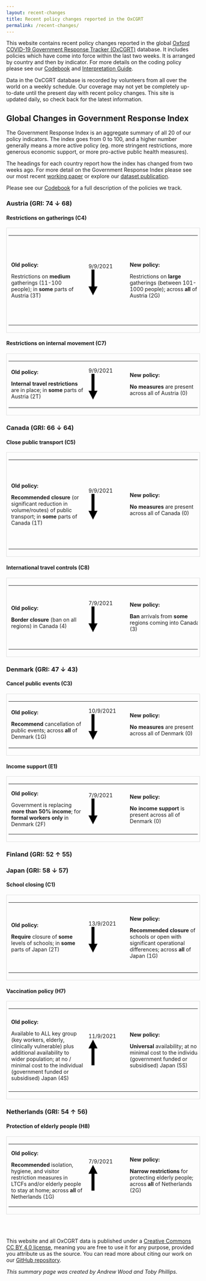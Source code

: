 ```yaml
---  
layout: recent-changes  
title: Recent policy changes reported in the OxCGRT  
permalink: /recent-changes/  
---
```


This website contains recent policy changes reported in the global
[Oxford COVID-19 Government Response Tracker
(OxCGRT)](www.bsg.ox.ac.uk/covidtracker) database. It includes policies
which have come into force within the last two weeks. It is arranged by
country and then by indicator. For more details on the coding policy
please see our
[Codebook](https://github.com/OxCGRT/covid-policy-tracker/blob/master/documentation/codebook.md)
and [Interpretation
Guide](https://github.com/OxCGRT/covid-policy-tracker/blob/master/documentation/interpretation_guide.md).

Data in the OxCGRT database is recorded by volunteers from all over the
world on a weekly schedule. Our coverage may not yet be completely
up-to-date until the present day with recent policy changes. This site
is updated daily, so check back for the latest information.

## Global Changes in Government Response Index

The Government Response Index is an aggregate summary of all 20 of our
policy indicators. The index goes from 0 to 100, and a higher number
generally means a more active policy (eg. more stringent restrictions,
more generous economic support, or more pro-active public health
measures).
<!-- The following map shows countries that have changed their response at some point during the last two weeks, resulting in an increase or decrease in the overall Government Response Index. -->
The headings for each country report how the index has changed from two
weeks ago. For more detail on the Government Response Index please see
our most recent [working
paper](https://www.bsg.ox.ac.uk/research/publications/variation-government-responses-covid-19)
or explore our [dataset
publication](https://doi.org/10.1038/s41562-021-01079-8).

<!-- ## Changes in Policy over the last two weeks

<img src="../images/changes-map.png"><p style="text-align:right"><i>Last updated  2021-09-19</i></p><h4>Overall increase</h4><div class="contents"><div><a href="#finland-gri-52--55">Finland (GRI: 52 ↑ 55)</a> 
</div><div><a href="#netherlands-gri-54--56">Netherlands (GRI: 54 ↑ 56)</a> 
</div></div> <br/><h4>Overall decrease</h4><div class="contents"><div><a href="#austria-gri-74--68">Austria (GRI: 74 ↓ 68)</a> 
</div><div><a href="#canada-gri-66--64">Canada (GRI: 66 ↓ 64)</a> 
</div><div><a href="#denmark-gri-47--43">Denmark (GRI: 47 ↓ 43)</a> 
</div><div><a href="#japan-gri-58--57">Japan (GRI: 58 ↓ 57)</a> 
</div></div> <br/>
-->

Please see our
[Codebook](https://github.com/OxCGRT/covid-policy-tracker/blob/master/documentation/codebook.md)
for a full description of the policies we track.

### Austria (GRI: 74 ↓ 68)

#### Restrictions on gatherings (C4)

<div id="table-div">

<div style="border: 1px solid #ddd; padding: 5px; overflow-x: scroll; width:100%; ">

<table class="table" style="margin-left: auto; margin-right: auto;">

<tbody>

<tr>

<td style="text-align:left;min-width: 2in; ">

<b>Old policy:</b>

Restrictions on <b>medium</b> gatherings (11-100 people); in <b>some</b>
parts of Austria (3T)

</td>

<td style="text-align:left;min-width: 1in; color: grey80 !important;">

9/9/2021  
<img src="../images/down-arrow.png">

</td>

<td style="text-align:left;min-width: 2in; ">

<b>New policy:</b>

Restrictions on <b>large</b> gatherings (between 101-1000 people);
across <b>all</b> of Austria (2G)

</td>

<td style="text-align:left;min-width: 4in; ">

In general • In principle, there are no longer any maximum limits and
capacity restrictions. • There is no longer a mask requirement at
events. • Meetings of 100 people or more are notifiable. The
participants have to show a 3G certificate, which has to be checked by
the person responsible. He must also develop and implement a prevention
concept and appoint a COVID-19 officer. • Meetings of 500 people or more
must be approved. The 3-G rule also applies here. A prevention concept
and the appointment of a COVID-19 officer is required. Source:
<https://archive.vn/eHzkb> \[Corona Ampel Nationwide Measures\]

</td>

</tr>

</tbody>

</table>

</div>

</div>

#### Restrictions on internal movement (C7)

<div id="table-div">

<div style="border: 1px solid #ddd; padding: 5px; overflow-x: scroll; width:100%; ">

<table class="table" style="margin-left: auto; margin-right: auto;">

<tbody>

<tr>

<td style="text-align:left;min-width: 2in; ">

<b>Old policy:</b>

<b>Internal travel restrictions</b> are in place; in <b>some</b> parts
of Austria (2T)

</td>

<td style="text-align:left;min-width: 1in; color: grey80 !important;">

9/9/2021  
<img src="../images/down-arrow.png">

</td>

<td style="text-align:left;min-width: 2in; ">

<b>New policy:</b>

<b>No measures</b> are present across all of Austria (0)

</td>

<td style="text-align:left;min-width: 4in; ">

No internal exit restrictions currently in force. Source:
<https://archive.vn/eHzkb#selection-865.0-865.29> \[Compulsory test when
leaving high incidence areas\]

</td>

</tr>

</tbody>

</table>

</div>

</div>

### Canada (GRI: 66 ↓ 64)

#### Close public transport (C5)

<div id="table-div">

<div style="border: 1px solid #ddd; padding: 5px; overflow-x: scroll; width:100%; ">

<table class="table" style="margin-left: auto; margin-right: auto;">

<tbody>

<tr>

<td style="text-align:left;min-width: 2in; ">

<b>Old policy:</b>

<b>Recommended closure</b> (or significant reduction in volume/routes)
of public transport; in <b>some</b> parts of Canada (1T)

</td>

<td style="text-align:left;min-width: 1in; color: grey80 !important;">

9/9/2021  
<img src="../images/down-arrow.png">

</td>

<td style="text-align:left;min-width: 2in; ">

<b>New policy:</b>

<b>No measures</b> are present across all of Canada (0)

</td>

<td style="text-align:left;min-width: 4in; ">

On 9 september 2021, in Corner Brook, Newfoundland and Labrador (NL),
bus transit seating is no longer restricted below capacity. In Canada,
public transit measures do not extend beyond general recommendations to
exercise caution – e.g., St. John’s, NL: “When possible, consider social
distancing (ideally 2 metres apart)”; Winnipeg, Manitoba: “Consider
riding in off-peak hours if possible … Don’t board buses that don’t have
enough room for you to keep a distance between yourself and others.” See
St. John’s and Corner Brook, NL and Winnipeg Transit websites, archived:
<https://web.archive.org/web/20210909161639/https://www.cornerbrook.com/bus-transit/>
<https://web.archive.org/web/20210909161612/https://www.metrobus.com/covid19/>
<https://web.archive.org/web/20210909161758/https://winnipegtransit.com/en/rider-guide/news/winnipeg-transit-response-to-covid-19>

</td>

</tr>

</tbody>

</table>

</div>

</div>

#### International travel controls (C8)

<div id="table-div">

<div style="border: 1px solid #ddd; padding: 5px; overflow-x: scroll; width:100%; ">

<table class="table" style="margin-left: auto; margin-right: auto;">

<tbody>

<tr>

<td style="text-align:left;min-width: 2in; ">

<b>Old policy:</b>

<b>Border closure</b> (ban on all regions) in Canada (4)

</td>

<td style="text-align:left;min-width: 1in; color: grey80 !important;">

7/9/2021  
<img src="../images/down-arrow.png">

</td>

<td style="text-align:left;min-width: 2in; ">

<b>New policy:</b>

<b>Ban</b> arrivals from <b>some</b> regions coming into Canada (3)

</td>

<td style="text-align:left;min-width: 4in; ">

On 7 september 2021, Canada opens the border to fully vaccinated,
non-essential, non-American visitors. The border opened to fully
vaccinated, non-essential American visitors on 9 August. “Direct flights
from India and Morocco will remain suspended until at least later this
month. Travellers from either country who take an indirect route to
Canada will be required to produce a recent negative molecular test
taken in a third country.” See Globe and Mail newspaper website,
archived:
<https://web.archive.org/web/20210909162716/https://www.theglobeandmail.com/canada/article-federal-government-eases-travel-restrictions-for-fully-vaccinated/>

</td>

</tr>

</tbody>

</table>

</div>

</div>

### Denmark (GRI: 47 ↓ 43)

#### Cancel public events (C3)

<div id="table-div">

<div style="border: 1px solid #ddd; padding: 5px; overflow-x: scroll; width:100%; ">

<table class="table" style="margin-left: auto; margin-right: auto;">

<tbody>

<tr>

<td style="text-align:left;min-width: 2in; ">

<b>Old policy:</b>

<b>Recommend</b> cancellation of public events; across <b>all</b> of
Denmark (1G)

</td>

<td style="text-align:left;min-width: 1in; color: grey80 !important;">

10/9/2021  
<img src="../images/down-arrow.png">

</td>

<td style="text-align:left;min-width: 2in; ">

<b>New policy:</b>

<b>No measures</b> are present across all of Denmark (0)

</td>

<td style="text-align:left;min-width: 4in; ">

COVID-19 passes are no longer required to be shown when going to public
events.
<https://web.archive.org/web/20210914150249/https://en.coronasmitte.dk/rules-and-regulations?__cf_chl_captcha_tk__=pmd_9rxk6szrOIvl4dTsHtOp2XtUIWE7C_CUgoF5O3V3QDQ-1631630143-0-gqNtZGzNAxCjcnBszQeR>

</td>

</tr>

</tbody>

</table>

</div>

</div>

#### Income support (E1)

<div id="table-div">

<div style="border: 1px solid #ddd; padding: 5px; overflow-x: scroll; width:100%; ">

<table class="table" style="margin-left: auto; margin-right: auto;">

<tbody>

<tr>

<td style="text-align:left;min-width: 2in; ">

<b>Old policy:</b>

Government is replacing <b>more than 50% income</b>; for <b>formal
workers only</b> in Denmark (2F)

</td>

<td style="text-align:left;min-width: 1in; color: grey80 !important;">

7/9/2021  
<img src="../images/down-arrow.png">

</td>

<td style="text-align:left;min-width: 2in; ">

<b>New policy:</b>

<b>No income support</b> is present across all of Denmark (0)

</td>

<td style="text-align:left;min-width: 4in; ">

The previous economic support for employees at companies that have been
banned from being open ended on September 7, and there’s no new
information on any upcoming government support. Archived:
<https://web.archive.org/web/20210820133248/https://virk.dk/myndigheder/stat/ERST/selvbetjening/Midlertidig_loenkompensation_til_virksomheder_med_forbud_mod_at_holde_aabent_som_foelge_af_coronaviruscovid-19_for_perioden_fra_den_6_november>
Archived: Archived:
<https://web.archive.org/web/20210820133248/https://virk.dk/myndigheder/stat/ERST/selvbetjening/Midlertidig_loenkompensation_til_virksomheder_med_forbud_mod_at_holde_aabent_som_foelge_af_coronaviruscovid-19_for_perioden_fra_den_6_november>

</td>

</tr>

</tbody>

</table>

</div>

</div>

### Finland (GRI: 52 ↑ 55)

### Japan (GRI: 58 ↓ 57)

#### School closing (C1)

<div id="table-div">

<div style="border: 1px solid #ddd; padding: 5px; overflow-x: scroll; width:100%; ">

<table class="table" style="margin-left: auto; margin-right: auto;">

<tbody>

<tr>

<td style="text-align:left;min-width: 2in; ">

<b>Old policy:</b>

<b>Require</b> closure of <b>some</b> levels of schools; in <b>some</b>
parts of Japan (2T)

</td>

<td style="text-align:left;min-width: 1in; color: grey80 !important;">

13/9/2021  
<img src="../images/down-arrow.png">

</td>

<td style="text-align:left;min-width: 2in; ">

<b>New policy:</b>

<b>Recommended closure</b> of schools or open with significant
operational differences; across <b>all</b> of Japan (1G)

</td>

<td style="text-align:left;min-width: 4in; ">

Schools in many regions have resumed in-person learning, however, school
attendance is largely part-time through staggering grades or shortening
classes to reduce the number of students on-site at any one time. All
other days of the week for students are spent in online lessons. For
many wards and prefectures, online schooling is also a voluntary option
available to students and parents during the state of emergency. From
September 20 to 26, all public schools in Tokyo Metropolitan Area
announced there will be a temporary suspension of in-person learning
during Silver Week.
<https://web.archive.org/web/20210910022721/https://www3.nhk.or.jp/news/html/20210909/k10013252101000.html>
(Silver Week suspension in Tokyo)
<https://web.archive.org/web/20210918025123/https://www3.nhk.or.jp/news/html/20210913/k10013256991000.html>
(summary of school attendance in Tokyo’s 23 wards)

</td>

</tr>

</tbody>

</table>

</div>

</div>

#### Vaccination policy (H7)

<div id="table-div">

<div style="border: 1px solid #ddd; padding: 5px; overflow-x: scroll; width:100%; ">

<table class="table" style="margin-left: auto; margin-right: auto;">

<tbody>

<tr>

<td style="text-align:left;min-width: 2in; ">

<b>Old policy:</b>

Available to ALL key group (key workers, elderly, clinically vulnerable)
plus additional availability to wider population; at no / minimal cost
to the individual (government funded or subsidised) Japan (4S)

</td>

<td style="text-align:left;min-width: 1in; color: grey80 !important;">

11/9/2021  
<img src="../images/up-arrow.png">

</td>

<td style="text-align:left;min-width: 2in; ">

<b>New policy:</b>

<b>Universal</b> availability; at no / minimal cost to the individual
(government funded or subsidised) Japan (5S)

</td>

<td style="text-align:left;min-width: 4in; ">

On September 11, priority inoculation for the younger generation (ages
18-39) begin in Osaka mass vaccination site. Within Taito ward of Tokyo,
efforts are being made to mass vaccinate those who are homeless to
prevent spread of infection in vulnerable populations. In Katsushika
ward of Tokyo, priority vaccination of elementary school children and
junior high school students begin in mass vaccination venues. Children
who have a resident card from elementary 6th grade to junior high 3rd
grade are eligible.
<https://web.archive.org/web/20210917235431/https://www3.nhk.or.jp/news/html/20210911/k10013254511000.html>
(Osaka youth vaccination)
<https://web.archive.org/web/20210917235506/https://www3.nhk.or.jp/news/html/20210913/k10013257031000.html>
(Taito homeless vaccination)
<https://web.archive.org/web/20210917235620/https://www3.nhk.or.jp/news/html/20210911/k10013255201000.html>
(Katsushika priority children vaccination)

</td>

</tr>

</tbody>

</table>

</div>

</div>

### Netherlands (GRI: 54 ↑ 56)

#### Protection of elderly people (H8)

<div id="table-div">

<div style="border: 1px solid #ddd; padding: 5px; overflow-x: scroll; width:100%; ">

<table class="table" style="margin-left: auto; margin-right: auto;">

<tbody>

<tr>

<td style="text-align:left;min-width: 2in; ">

<b>Old policy:</b>

<b>Recommended</b> isolation, hygiene, and visitor restriction measures
in LTCFs and/or elderly people to stay at home; across <b>all</b> of
Netherlands (1G)

</td>

<td style="text-align:left;min-width: 1in; color: grey80 !important;">

7/9/2021  
<img src="../images/up-arrow.png">

</td>

<td style="text-align:left;min-width: 2in; ">

<b>New policy:</b>

<b>Narrow restrictions</b> for protecting elderly people; across
<b>all</b> of Netherlands (2G)

</td>

<td style="text-align:left;min-width: 4in; ">

No policy change
<https://web.archive.org/web/20210818114749/https://www.government.nl/topics/coronavirus-covid-19/tackling-new-coronavirus-in-the-netherlands/coronavirus-measures-in-brief>

</td>

</tr>

</tbody>

</table>

</div>

</div>

<br> <br>

This website and all OxCGRT data is published under a [Creative Commons
CC BY 4.0 license](https://creativecommons.org/licenses/by/4.0/),
meaning you are free to use it for any purpose, provided you attribute
us as the source. You can read more about citing our work on our [GitHub
repository](https://github.com/OxCGRT/covid-policy-tracker/blob/master/README.md#citing-our-data).

<p style="text-align:right; font-size:70%">

<i> This summary page was created by Andrew Wood and Toby Phillips. </i>

</p>

